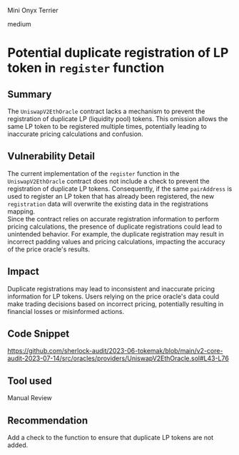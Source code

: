 Mini Onyx Terrier

medium

# Potential duplicate registration of LP token in `register` function
## Summary
The `UniswapV2EthOracle` contract lacks a mechanism to prevent the registration of duplicate LP (liquidity pool) tokens. This omission allows the same LP token to be registered multiple times, potentially leading to inaccurate pricing calculations and confusion.
## Vulnerability Detail
The current implementation of the `register` function in the `UniswapV2EthOracle` contract does not include a check to prevent the registration of duplicate LP tokens. Consequently, if the same `pairAddress` is used to register an LP token that has already been registered, the new `registration` data will overwrite the existing data in the registrations mapping.
</br>
Since the contract relies on accurate registration information to perform pricing calculations, the presence of duplicate registrations could lead to unintended behavior. For example, the duplicate registration may result in incorrect padding values and pricing calculations, impacting the accuracy of the price oracle's results.
## Impact
Duplicate registrations may lead to inconsistent and inaccurate pricing information for LP tokens. Users relying on the price oracle's data could make trading decisions based on incorrect pricing, potentially resulting in financial losses or misinformed actions.
## Code Snippet
https://github.com/sherlock-audit/2023-06-tokemak/blob/main/v2-core-audit-2023-07-14/src/oracles/providers/UniswapV2EthOracle.sol#L43-L76
## Tool used

Manual Review

## Recommendation
Add a check to the function to ensure that duplicate LP tokens are not added.